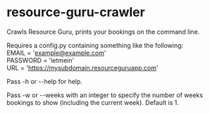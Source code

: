 resource-guru-crawler
=====================

Crawls Resource Guru, prints your bookings on the command line.

Requires a config.py containing something like the following:  
EMAIL = 'example@example.com'  
PASSWORD = 'letmein'  
URL = 'https://mysubdomain.resourceguruapp.com'  

Pass -h or --help for help.

Pass -w or --weeks with an integer to specify the number of weeks bookings to show (including the current week). Default is 1.

